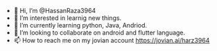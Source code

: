 - 👋 Hi, I’m @HassanRaza3964
- 👀 I’m interested in learnig new things.
- 🌱 I’m currently learning python, Java, Andriod.
- 💞️ I’m looking to collaborate on android and flutter language.
- 📫 How to reach me on my jovian account
https://jovian.ai/harz3964
<!---
HassanRaza3964/HassanRaza3964 is a ✨ special ✨ repository because its `README.md` (this file) appears on your GitHub profile.
You can click the Preview link to take a look at your changes.
--->
